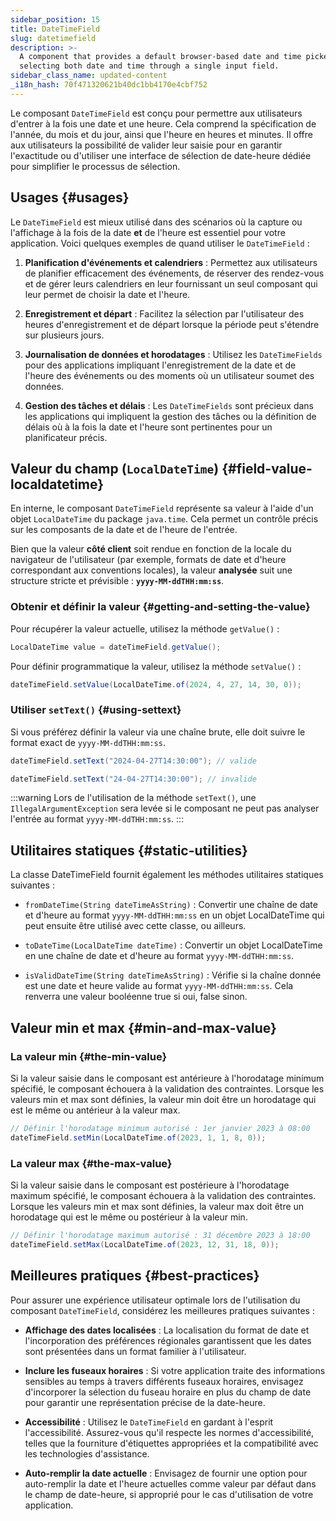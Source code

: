 ```yaml
---
sidebar_position: 15
title: DateTimeField
slug: datetimefield
description: >-
  A component that provides a default browser-based date and time picker for
  selecting both date and time through a single input field.
sidebar_class_name: updated-content
_i18n_hash: 70f471320621b40dc1bb4170e4cbf752
---
```

<DocChip chip='shadow' />
<DocChip chip='name' label="dwc-field" />
<DocChip chip='since' label='23.02' />
<JavadocLink type="foundation" location="com/webforj/component/field/DateTimeField" top='true'/>

<ParentLink parent="Field" />

Le composant `DateTimeField` est conçu pour permettre aux utilisateurs d'entrer à la fois une date et une heure. Cela comprend la spécification de l'année, du mois et du jour, ainsi que l'heure en heures et minutes. Il offre aux utilisateurs la possibilité de valider leur saisie pour en garantir l'exactitude ou d'utiliser une interface de sélection de date-heure dédiée pour simplifier le processus de sélection.

<ComponentDemo 
path='/webforj/datetimefield?' 
javaE='https://raw.githubusercontent.com/webforj/webforj-documentation/refs/heads/main/src/main/java/com/webforj/samples/views/fields/datetimefield/DateTimeFieldView.java'
/>

## Usages {#usages}

Le `DateTimeField` est mieux utilisé dans des scénarios où la capture ou l'affichage à la fois de la date **et** de l'heure est essentiel pour votre application. Voici quelques exemples de quand utiliser le `DateTimeField` :

1. **Planification d'événements et calendriers** : Permettez aux utilisateurs de planifier efficacement des événements, de réserver des rendez-vous et de gérer leurs calendriers en leur fournissant un seul composant qui leur permet de choisir la date et l'heure.
<!-- vale off -->
2. **Enregistrement et départ** : Facilitez la sélection par l'utilisateur des heures d'enregistrement et de départ lorsque la période peut s'étendre sur plusieurs jours.
<!-- vale on -->
3. **Journalisation de données et horodatages** : Utilisez les `DateTimeFields` pour des applications impliquant l'enregistrement de la date et de l'heure des événements ou des moments où un utilisateur soumet des données.

4. **Gestion des tâches et délais** : Les `DateTimeFields` sont précieux dans les applications qui impliquent la gestion des tâches ou la définition de délais où à la fois la date et l'heure sont pertinentes pour un planificateur précis.

## Valeur du champ (`LocalDateTime`) {#field-value-localdatetime}

En interne, le composant `DateTimeField` représente sa valeur à l'aide d'un objet `LocalDateTime` du package `java.time`. Cela permet un contrôle précis sur les composants de la date et de l'heure de l'entrée.

Bien que la valeur **côté client** soit rendue en fonction de la locale du navigateur de l'utilisateur (par exemple, formats de date et d'heure correspondant aux conventions locales), la valeur **analysée** suit une structure stricte et prévisible : **`yyyy-MM-ddTHH:mm:ss`**.

### Obtenir et définir la valeur {#getting-and-setting-the-value}

Pour récupérer la valeur actuelle, utilisez la méthode `getValue()` :

```java
LocalDateTime value = dateTimeField.getValue();
```

Pour définir programmatique la valeur, utilisez la méthode `setValue()` :

```java
dateTimeField.setValue(LocalDateTime.of(2024, 4, 27, 14, 30, 0));
```

### Utiliser `setText()` {#using-settext}

Si vous préférez définir la valeur via une chaîne brute, elle doit suivre le format exact de `yyyy-MM-ddTHH:mm:ss`.

```java
dateTimeField.setText("2024-04-27T14:30:00"); // valide

dateTimeField.setText("24-04-27T14:30:00"); // invalide
```

:::warning
 Lors de l'utilisation de la méthode `setText()`, une `IllegalArgumentException` sera levée si le composant ne peut pas analyser l'entrée au format `yyyy-MM-ddTHH:mm:ss`.
:::

## Utilitaires statiques {#static-utilities}

La classe DateTimeField fournit également les méthodes utilitaires statiques suivantes :

- `fromDateTime(String dateTimeAsString)` : Convertir une chaîne de date et d'heure au format `yyyy-MM-ddTHH:mm:ss` en un objet LocalDateTime qui peut ensuite être utilisé avec cette classe, ou ailleurs.

- `toDateTime(LocalDateTime dateTime)` : Convertir un objet LocalDateTime en une chaîne de date et d'heure au format `yyyy-MM-ddTHH:mm:ss`.

- `isValidDateTime(String dateTimeAsString)` : Vérifie si la chaîne donnée est une date et heure valide au format `yyyy-MM-ddTHH:mm:ss`. Cela renverra une valeur booléenne true si oui, false sinon.

## Valeur min et max {#min-and-max-value}

### La valeur min {#the-min-value}

Si la valeur saisie dans le composant est antérieure à l'horodatage minimum spécifié, le composant échouera à la validation des contraintes. Lorsque les valeurs min et max sont définies, la valeur min doit être un horodatage qui est le même ou antérieur à la valeur max.

```java
// Définir l'horodatage minimum autorisé : 1er janvier 2023 à 08:00
dateTimeField.setMin(LocalDateTime.of(2023, 1, 1, 8, 0));
```

### La valeur max {#the-max-value}

Si la valeur saisie dans le composant est postérieure à l'horodatage maximum spécifié, le composant échouera à la validation des contraintes. Lorsque les valeurs min et max sont définies, la valeur max doit être un horodatage qui est le même ou postérieur à la valeur min.

```java
// Définir l'horodatage maximum autorisé : 31 décembre 2023 à 18:00
dateTimeField.setMax(LocalDateTime.of(2023, 12, 31, 18, 0));
```

## Meilleures pratiques {#best-practices}

Pour assurer une expérience utilisateur optimale lors de l'utilisation du composant `DateTimeField`, considérez les meilleures pratiques suivantes :

- **Affichage des dates localisées** : La localisation du format de date et l'incorporation des préférences régionales garantissent que les dates sont présentées dans un format familier à l'utilisateur.

- **Inclure les fuseaux horaires** : Si votre application traite des informations sensibles au temps à travers différents fuseaux horaires, envisagez d'incorporer la sélection du fuseau horaire en plus du champ de date pour garantir une représentation précise de la date-heure.

- **Accessibilité** : Utilisez le `DateTimeField` en gardant à l'esprit l'accessibilité. Assurez-vous qu'il respecte les normes d'accessibilité, telles que la fourniture d'étiquettes appropriées et la compatibilité avec les technologies d'assistance.

- **Auto-remplir la date actuelle** : Envisagez de fournir une option pour auto-remplir la date et l'heure actuelles comme valeur par défaut dans le champ de date-heure, si approprié pour le cas d'utilisation de votre application.
